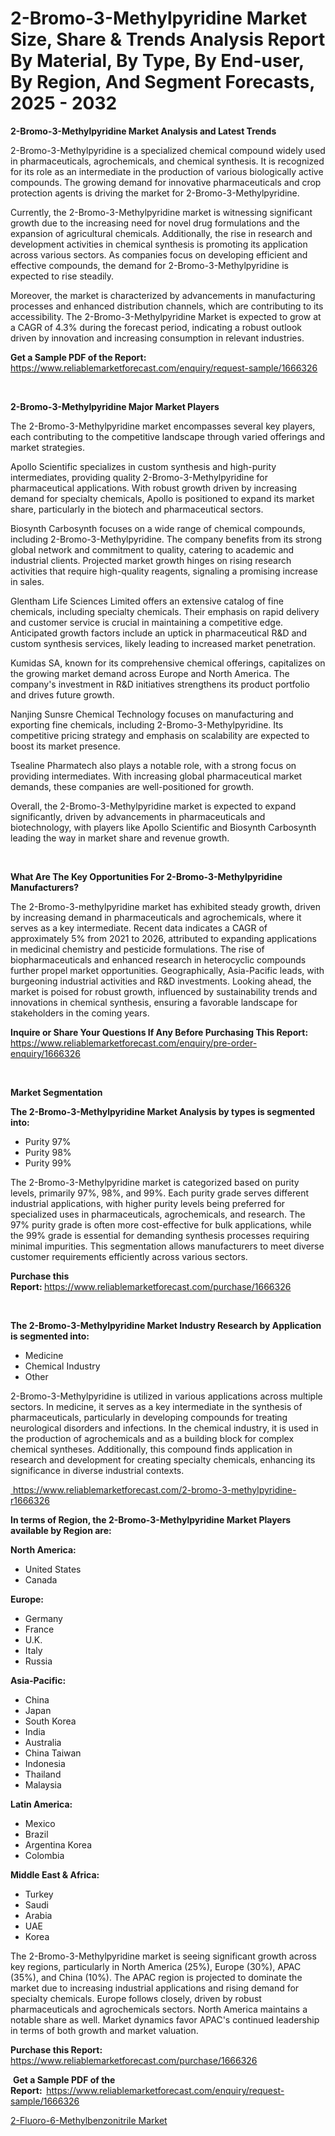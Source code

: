 <p><h1>2-Bromo-3-Methylpyridine Market Size, Share & Trends Analysis Report By Material, By Type, By End-user, By Region, And Segment Forecasts, 2025 - 2032</h1></p><p><strong>2-Bromo-3-Methylpyridine Market Analysis and Latest Trends</strong></p>
<p><p>2-Bromo-3-Methylpyridine is a specialized chemical compound widely used in pharmaceuticals, agrochemicals, and chemical synthesis. It is recognized for its role as an intermediate in the production of various biologically active compounds. The growing demand for innovative pharmaceuticals and crop protection agents is driving the market for 2-Bromo-3-Methylpyridine.</p><p>Currently, the 2-Bromo-3-Methylpyridine market is witnessing significant growth due to the increasing need for novel drug formulations and the expansion of agricultural chemicals. Additionally, the rise in research and development activities in chemical synthesis is promoting its application across various sectors. As companies focus on developing efficient and effective compounds, the demand for 2-Bromo-3-Methylpyridine is expected to rise steadily.</p><p>Moreover, the market is characterized by advancements in manufacturing processes and enhanced distribution channels, which are contributing to its accessibility. The 2-Bromo-3-Methylpyridine Market is expected to grow at a CAGR of 4.3% during the forecast period, indicating a robust outlook driven by innovation and increasing consumption in relevant industries.</p></p>
<p><strong>Get a Sample PDF of the Report:&nbsp;</strong> <a href="https://www.reliablemarketforecast.com/enquiry/request-sample/1666326?utm_campaign=3081&utm_medium=2&utm_source=Github&utm_content=ia&utm_term=02042025&utm_id=2-bromo-3-methylpyridine">https://www.reliablemarketforecast.com/enquiry/request-sample/1666326</a></p>
<p>&nbsp;</p>
<p><strong>2-Bromo-3-Methylpyridine Major Market Players</strong></p>
<p><p>The 2-Bromo-3-Methylpyridine market encompasses several key players, each contributing to the competitive landscape through varied offerings and market strategies. </p><p>Apollo Scientific specializes in custom synthesis and high-purity intermediates, providing quality 2-Bromo-3-Methylpyridine for pharmaceutical applications. With robust growth driven by increasing demand for specialty chemicals, Apollo is positioned to expand its market share, particularly in the biotech and pharmaceutical sectors.</p><p>Biosynth Carbosynth focuses on a wide range of chemical compounds, including 2-Bromo-3-Methylpyridine. The company benefits from its strong global network and commitment to quality, catering to academic and industrial clients. Projected market growth hinges on rising research activities that require high-quality reagents, signaling a promising increase in sales.</p><p>Glentham Life Sciences Limited offers an extensive catalog of fine chemicals, including specialty chemicals. Their emphasis on rapid delivery and customer service is crucial in maintaining a competitive edge. Anticipated growth factors include an uptick in pharmaceutical R&D and custom synthesis services, likely leading to increased market penetration.</p><p>Kumidas SA, known for its comprehensive chemical offerings, capitalizes on the growing market demand across Europe and North America. The company's investment in R&D initiatives strengthens its product portfolio and drives future growth.</p><p>Nanjing Sunsre Chemical Technology focuses on manufacturing and exporting fine chemicals, including 2-Bromo-3-Methylpyridine. Its competitive pricing strategy and emphasis on scalability are expected to boost its market presence.</p><p>Tsealine Pharmatech also plays a notable role, with a strong focus on providing intermediates. With increasing global pharmaceutical market demands, these companies are well-positioned for growth.</p><p>Overall, the 2-Bromo-3-Methylpyridine market is expected to expand significantly, driven by advancements in pharmaceuticals and biotechnology, with players like Apollo Scientific and Biosynth Carbosynth leading the way in market share and revenue growth.</p></p>
<p>&nbsp;</p>
<p><strong>What Are The Key Opportunities For 2-Bromo-3-Methylpyridine Manufacturers?</strong></p>
<p><p>The 2-Bromo-3-methylpyridine market has exhibited steady growth, driven by increasing demand in pharmaceuticals and agrochemicals, where it serves as a key intermediate. Recent data indicates a CAGR of approximately 5% from 2021 to 2026, attributed to expanding applications in medicinal chemistry and pesticide formulations. The rise of biopharmaceuticals and enhanced research in heterocyclic compounds further propel market opportunities. Geographically, Asia-Pacific leads, with burgeoning industrial activities and R&D investments. Looking ahead, the market is poised for robust growth, influenced by sustainability trends and innovations in chemical synthesis, ensuring a favorable landscape for stakeholders in the coming years.</p></p>
<p><strong>Inquire or Share Your Questions If Any Before Purchasing This Report:</strong> <a href="https://www.reliablemarketforecast.com/enquiry/pre-order-enquiry/1666326?utm_campaign=3081&utm_medium=2&utm_source=Github&utm_content=ia&utm_term=02042025&utm_id=2-bromo-3-methylpyridine">https://www.reliablemarketforecast.com/enquiry/pre-order-enquiry/1666326</a></p>
<p>&nbsp;</p>
<p><strong>Market Segmentation</strong></p>
<p><strong>The 2-Bromo-3-Methylpyridine Market Analysis by types is segmented into:</strong></p>
<p><ul><li>Purity 97%</li><li>Purity 98%</li><li>Purity 99%</li></ul></p>
<p><p>The 2-Bromo-3-Methylpyridine market is categorized based on purity levels, primarily 97%, 98%, and 99%. Each purity grade serves different industrial applications, with higher purity levels being preferred for specialized uses in pharmaceuticals, agrochemicals, and research. The 97% purity grade is often more cost-effective for bulk applications, while the 99% grade is essential for demanding synthesis processes requiring minimal impurities. This segmentation allows manufacturers to meet diverse customer requirements efficiently across various sectors.</p></p>
<p><strong>Purchase this Report:&nbsp;</strong><a href="https://www.reliablemarketforecast.com/purchase/1666326?utm_campaign=3081&utm_medium=2&utm_source=Github&utm_content=ia&utm_term=02042025&utm_id=2-bromo-3-methylpyridine">https://www.reliablemarketforecast.com/purchase/1666326</a></p>
<p>&nbsp;</p>
<p><strong>The 2-Bromo-3-Methylpyridine Market Industry Research by Application is segmented into:</strong></p>
<p><ul><li>Medicine</li><li>Chemical Industry</li><li>Other</li></ul></p>
<p><p>2-Bromo-3-Methylpyridine is utilized in various applications across multiple sectors. In medicine, it serves as a key intermediate in the synthesis of pharmaceuticals, particularly in developing compounds for treating neurological disorders and infections. In the chemical industry, it is used in the production of agrochemicals and as a building block for complex chemical syntheses. Additionally, this compound finds application in research and development for creating specialty chemicals, enhancing its significance in diverse industrial contexts.</p></p>
<p><a href="https://www.reliablemarketforecast.com/2-bromo-3-methylpyridine-r1666326?utm_campaign=3081&utm_medium=2&utm_source=Github&utm_content=ia&utm_term=02042025&utm_id=2-bromo-3-methylpyridine">&nbsp;https://www.reliablemarketforecast.com/2-bromo-3-methylpyridine-r1666326</a></p>
<p><strong>In terms of Region, the 2-Bromo-3-Methylpyridine Market Players available by Region are:</strong></p>
<p>
    <p> <strong> North America: </strong>
        <ul>
            <li>United States</li>
            <li>Canada</li>
        </ul>
        </p> 
    <p> <strong> Europe: </strong>
        <ul>
            <li>Germany</li>
            <li>France</li>
            <li>U.K.</li>
            <li>Italy</li>
            <li>Russia</li>
        </ul>
        </p> 
    <p> <strong> Asia-Pacific: </strong>
        <ul>
            <li>China</li>
            <li>Japan</li>
            <li>South Korea</li>
            <li>India</li>
            <li>Australia</li>
            <li>China Taiwan</li>
            <li>Indonesia</li>
            <li>Thailand</li>
            <li>Malaysia</li>
        </ul>
        </p> 
    <p> <strong> Latin America: </strong>
        <ul>
            <li>Mexico</li>
            <li>Brazil</li>
            <li>Argentina Korea</li>
            <li>Colombia</li>
        </ul>
        </p> 
    <p> <strong> Middle East & Africa: </strong>
        <ul>
            <li>Turkey</li>
            <li>Saudi</li>
            <li>Arabia</li>
            <li>UAE</li>
            <li>Korea</li>
        </ul>
    </p>
    </p>
<p><p>The 2-Bromo-3-Methylpyridine market is seeing significant growth across key regions, particularly in North America (25%), Europe (30%), APAC (35%), and China (10%). The APAC region is projected to dominate the market due to increasing industrial applications and rising demand for specialty chemicals. Europe follows closely, driven by robust pharmaceuticals and agrochemicals sectors. North America maintains a notable share as well. Market dynamics favor APAC's continued leadership in terms of both growth and market valuation.</p></p>
<p><strong>Purchase this Report: </strong><a href="https://www.reliablemarketforecast.com/purchase/1666326?utm_campaign=3081&utm_medium=2&utm_source=Github&utm_content=ia&utm_term=02042025&utm_id=2-bromo-3-methylpyridine">https://www.reliablemarketforecast.com/purchase/1666326</a></p>
<p>&nbsp;<strong>Get a Sample PDF of the Report:&nbsp;&nbsp;</strong><a href="https://www.reliablemarketforecast.com/enquiry/request-sample/1666326?utm_campaign=3081&utm_medium=2&utm_source=Github&utm_content=ia&utm_term=02042025&utm_id=2-bromo-3-methylpyridine">https://www.reliablemarketforecast.com/enquiry/request-sample/1666326</a></p>
<p><strong></strong></p>
<p><p><a href="https://github.com/saklpelzami95/Market-Research-Report-List-1/blob/main/2-fluoro-6-methylbenzonitrile-market.md?utm_campaign=3081&utm_medium=2&utm_source=Github&utm_content=ia&utm_term=02042025&utm_id=2-bromo-3-methylpyridine">2-Fluoro-6-Methylbenzonitrile Market</a></p></p>